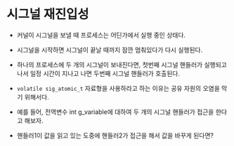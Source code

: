 # 시그널 재진입성
- 커널이 시그널을 보낼 때 프로세스는 어딘가에서 실행 중인 상태다.
- 시그널을 시작하면 시그널이 끝날 때까지 잠깐 멈춰있다가 다시 실행된다.
- 하나의 프로세스에 두 개의 시그널이 보내진다면, 첫번째 시그널 핸들러가 실행되고 나서 일정 시간이 지나고 나면 두번째 시그널 핸들러가 호출된다.

- `volatile sig_atomic_t` 자료형을 사용하라고 하는 이유는 공유 자원의 오염을 막기 위해서다.
- 예를 들어, 전역변수 int g_variable에 대하여 두 개의 시그널 핸들러가 접근을 한다고 해보자.
- 핸들러1이 값을 읽고 있는 도중에 핸들러2가 접근을 해서 값을 바꾸게 된다면?


